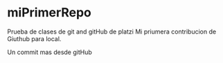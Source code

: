 # miPrimerRepo
Prueba de clases de git and gitHub de platzi
Mi priumera contribucion de Giuthub para local. 

Un commit mas desde gitHub
